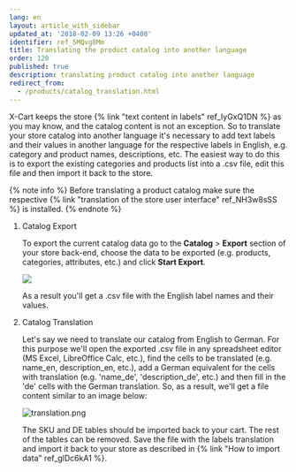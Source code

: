 ```yaml
---
lang: en
layout: article_with_sidebar
updated_at: '2018-02-09 13:26 +0400'
identifier: ref_5MQvg8Mm
title: Translating the product catalog into another language
order: 120
published: true
description: translating product catalog into another language
redirect_from:
  - /products/catalog_translation.html
---
```

X-Cart keeps the store {% link "text content in labels" ref_IyGxQ1DN %} as you may know, and the catalog content is not an exception. So to translate your store catalog into another language it's necessary to add text labels and their values in another language for the respective labels in English, e.g. category and product names, descriptions, etc. The easiest way to do this is to export the existing categories and products list into a .csv file, edit this file and then import it back to the store. 

{% note info %}
Before translating a product catalog make sure the respective {% link "translation of the store user interface" ref_NH3w8sSS %} is installed.
{% endnote %}

1. Catalog Export
  
   To export the current catalog data go to the **Catalog** > **Export** section of your store back-end, choose the data to be exported (e.g. products, categories, attributes, etc.) and click **Start Export**.

   ![]({{site.baseurl}}/attachments/ref_5MQvg8Mm/export.png)
  
   As a result you'll get a .csv file with the English label names and their values.

2. Catalog Translation
  
   Let's say we need to translate our catalog from English to German. For this purpose we'll open the exported .csv file in any spreadsheet editor (MS Excel, LibreOffice Calc, etc.), find the cells to be translated (e.g. name_en, description_en, etc.), add a German equivalent for the cells with translation (e.g. 'name_de', 'description_de', etc.) and then fill in the 'de' cells with the German translation. So, as a result, we'll get a file content similar to an image below:

   ![translation.png]({{site.baseurl}}/attachments/ref_5MQvg8Mm/translation.png)

   The SKU and DE tables should be imported back to your cart. The rest of the tables can be removed. Save the file with the labels translation and import it back to your store as described in {% link "How to import data" ref_glDc6kA1 %}.
